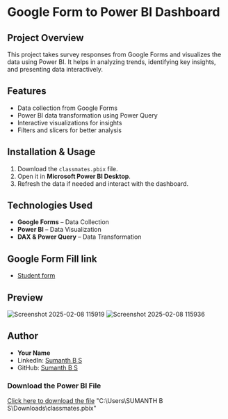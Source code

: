 # Google Form to Power BI Dashboard

## Project Overview
This project takes survey responses from Google Forms and visualizes the data using Power BI. It helps in analyzing trends, identifying key insights, and presenting data interactively.

## Features
- Data collection from Google Forms
- Power BI data transformation using Power Query
- Interactive visualizations for insights
- Filters and slicers for better analysis

## Installation & Usage
1. Download the `classmates.pbix` file.
2. Open it in **Microsoft Power BI Desktop**.
3. Refresh the data if needed and interact with the dashboard.

## Technologies Used
- **Google Forms** – Data Collection
- **Power BI** – Data Visualization
- **DAX & Power Query** – Data Transformation

## Google Form Fill link
- <a href="https://docs.google.com/forms/d/e/1FAIpQLSf5EqtG0M7q8qierwxSMeGHP1QFFWOmlJWE8tRyDANOG1J-Cg/viewform?usp=header">Student form</a>

## Preview
![Screenshot 2025-02-08 115919](https://github.com/user-attachments/assets/0e7a09d3-1d91-4f77-981a-8235324437e1)
![Screenshot 2025-02-08 115936](https://github.com/user-attachments/assets/13dd22e4-52af-4afb-be9d-03e765b1bb17)

## Author
- **Your Name**  
- LinkedIn: [Sumanth B S](www.linkedin.com/in/sumanth-b-s)  
- GitHub: [Sumanth B S](https://github.com/Sumanth-b-s)

### Download the Power BI File
[Click here to download the file](https://github.com/Sumanth-b-s/GoogleForm-PowerBI-Dashboard/blob/main/classmates.pbix)
"C:\Users\SUMANTH B S\Downloads\classmates.pbix"
